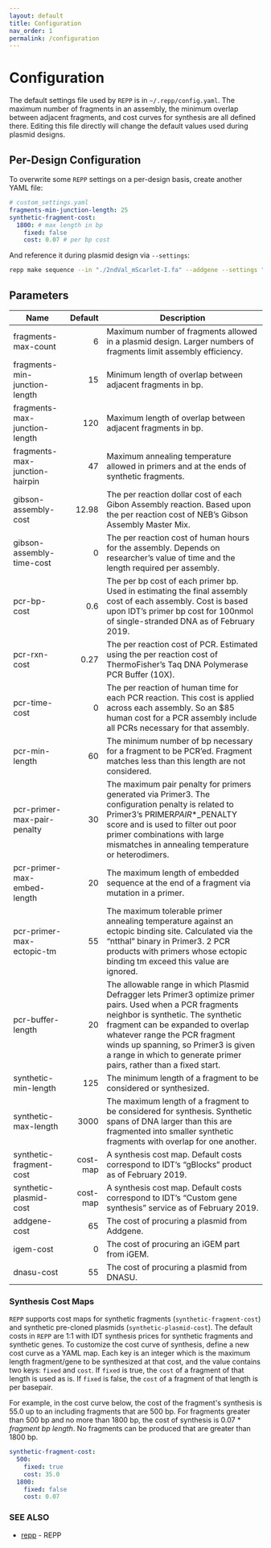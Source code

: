 ```yaml
---
layout: default
title: Configuration
nav_order: 1
permalink: /configuration
---
```


# Configuration

The default settings file used by `REPP` is in `~/.repp/config.yaml`. The maximum number of fragments in an assembly, the minimum overlap between adjacent fragments, and cost curves for synthesis are all defined there. Editing this file directly will change the default values used during plasmid designs.

## Per-Design Configuration

To overwrite some `REPP` settings on a per-design basis, create another YAML file:

```yaml
# custom_settings.yaml
fragments-min-junction-length: 25
synthetic-fragment-cost:
  1800: # max length in bp
    fixed: false
    cost: 0.07 # per bp cost
```

And reference it during plasmid design via `--settings`:

```bash
repp make sequence --in "./2ndVal_mScarlet-I.fa" --addgene --settings "./custom_settings.yaml"
```

## Parameters

| Name                           |  Default | Description                                                                                                                                                                                                                                                                                                                        |
| ------------------------------ | -------: | ---------------------------------------------------------------------------------------------------------------------------------------------------------------------------------------------------------------------------------------------------------------------------------------------------------------------------------- |
| fragments-max-count            |        6 | Maximum number of fragments allowed in a plasmid design. Larger numbers of fragments limit assembly efficiency.                                                                                                                                                                                                                    |
| fragments-min-junction-length  |       15 | Minimum length of overlap between adjacent fragments in bp.                                                                                                                                                                                                                                                                        |
| fragments-max-junction-length  |      120 | Maximum length of overlap between adjacent fragments in bp.                                                                                                                                                                                                                                                                        |
| fragments-max-junction-hairpin |       47 | Maximum annealing temperature allowed in primers and at the ends of synthetic fragments.                                                                                                                                                                                                                                           |
| gibson-assembly-cost­          |    12.98 | The per reaction dollar cost of each Gibon Assembly reaction. Based upon the per reaction cost of NEB’s Gibson Assembly Master Mix.                                                                                                                                                                                                |
| gibson-assembly-time-cost      |        0 | The per reaction cost of human hours for the assembly. Depends on researcher’s value of time and the length required per assembly.                                                                                                                                                                                                 |
| pcr-bp-cost                    |      0.6 | The per bp cost of each primer bp. Used in estimating the final assembly cost of each assembly. Cost is based upon IDT’s primer bp cost for 100nmol of single-stranded DNA as of February 2019.                                                                                                                                    |
| pcr-rxn-cost                   |     0.27 | The per reaction cost of PCR. Estimated using the per reaction cost of ThermoFisher’s Taq DNA Polymerase PCR Buffer (10X).                                                                                                                                                                                                         |
| pcr-time-cost                  |        0 | The per reaction of human time for each PCR reaction. This cost is applied across each assembly. So an \$85 human cost for a PCR assembly include all PCRs necessary for that assembly.                                                                                                                                            |
| pcr-min-length                 |       60 | The minimum number of bp necessary for a fragment to be PCR’ed. Fragment matches less than this length are not considered.                                                                                                                                                                                                         |
| pcr-primer-max-pair-penalty    |       30 | The maximum pair penalty for primers generated via Primer3. The configuration penalty is related to Primer3’s PRIMER*PAIR*\*\_PENALTY score and is used to filter out poor primer combinations with large mismatches in annealing temperature or heterodimers.                                                                     |
| pcr-primer-max-embed-length    |       20 | The maximum length of embedded sequence at the end of a fragment via mutation in a primer.                                                                                                                                                                                                                                         |
| pcr-primer-max-ectopic-tm      |       55 | The maximum tolerable primer annealing temperature against an ectopic binding site. Calculated via the “ntthal” binary in Primer3. 2 PCR products with primers whose ectopic binding tm exceed this value are ignored.                                                                                                             |
| pcr-buffer-length              |       20 | The allowable range in which Plasmid Defragger lets Primer3 optimize primer pairs. Used when a PCR fragments neighbor is synthetic. The synthetic fragment can be expanded to overlap whatever range the PCR fragment winds up spanning, so Primer3 is given a range in which to generate primer pairs, rather than a fixed start. |
| synthetic-min-length           |      125 | The minimum length of a fragment to be considered or synthesized.                                                                                                                                                                                                                                                                  |
| synthetic-max-length           |     3000 | The maximum length of a fragment to be considered for synthesis. Synthetic spans of DNA larger than this are fragmented into smaller synthetic fragments with overlap for one another.                                                                                                                                             |
| synthetic-fragment-cost        | cost-map | A synthesis cost map. Default costs correspond to IDT’s “gBlocks” product as of February 2019.                                                                                                                                                                                                                                     |
| synthetic-plasmid-cost         | cost-map | A synthesis cost map. Default costs correspond to IDT’s “Custom gene synthesis” service as of February 2019.                                                                                                                                                                                                                       |
| addgene-cost                   |       65 | The cost of procuring a plasmid from Addgene.                                                                                                                                                                                                                                                                                      |
| igem-cost                      |        0 | The cost of procuring an iGEM part from iGEM.                                                                                                                                                                                                                                                                                      |
| dnasu-cost                     |       55 | The cost of procuring a plasmid from DNASU.                                                                                                                                                                                                                                                                                        |

### Synthesis Cost Maps

`REPP` supports cost maps for synthetic fragments (`synthetic-fragment-cost`) and synthetic pre-cloned plasmids (`synthetic-plasmid-cost`). The default costs in `REPP` are 1:1 with IDT synthesis prices for synthetic fragments and synthetic genes. To customize the cost curve of synthesis, define a new cost curve as a YAML map. Each key is an integer which is the maximum length fragment/gene to be synthesized at that cost, and the value contains two keys: `fixed` and `cost`. If `fixed` is true, the `cost` of a fragment of that length is used as is. If `fixed` is false, the `cost` of a fragment of that length is per basepair.

For example, in the cost curve below, the cost of the fragment's synthesis is 55.0 up to an including fragments that are 500 bp. For fragments greater than 500 bp and no more than 1800 bp, the cost of synthesis is 0.07 \* _fragment bp length_. No fragments can be produced that are greater than 1800 bp.

```yaml
synthetic-fragment-cost:
  500:
    fixed: true
    cost: 35.0
  1800:
    fixed: false
    cost: 0.07
```

### SEE ALSO

- [repp](repp) - REPP
